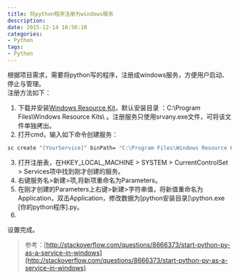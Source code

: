 ```yaml
---
title: 将python程序注册为windows服务
description: 
date: 2015-12-14 16:56:18
categories:
- Python
tags:
- Python
---
```


根据项目需求，需要将python写的程序，注册成windows服务，方便用户启动、停止与管理。  
注册方法如下：  

1. 下载并安装[Windows Resource Kit](http://www.microsoft.com/download/en/details.aspx?DisplayLang=en&id=17657)，默认安装目录 ：C:\Program Files\Windows Resource Kits\ 。注册服务只使用srvany.exe文件，可将该文件单独拷出。
2. 打开cmd，输入如下命令创建服务：
``` bash
sc create "[YourService]" binPath= "C:\Program Files\Windows Resource Kits\srvany.exe"
```
3. 打开注册表，在HKEY_LOCAL_MACHINE > SYSTEM > CurrentControlSet > Services项中找到刚才创建的服务。
4. 右键服务名>新建>项,将新项重命名为Parameters。
5. 在刚才创建的Parameters上右键>新建>字符串值，将新值重命名为Application，双击Application，修改数据为[python安装目录]\python.exe [你的python程序].py。
6. 
设置完成。

> 参考：[http://stackoverflow.com/questions/8666373/start-python-py-as-a-service-in-windows](http://stackoverflow.com/questions/8666373/start-python-py-as-a-service-in-windows)

